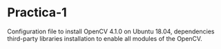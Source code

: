 # Practica-1
Configuration file to install OpenCV 4.1.0 on Ubuntu 18.04, dependencies third-party libraries installation to enable all modules of the OpenCV.
